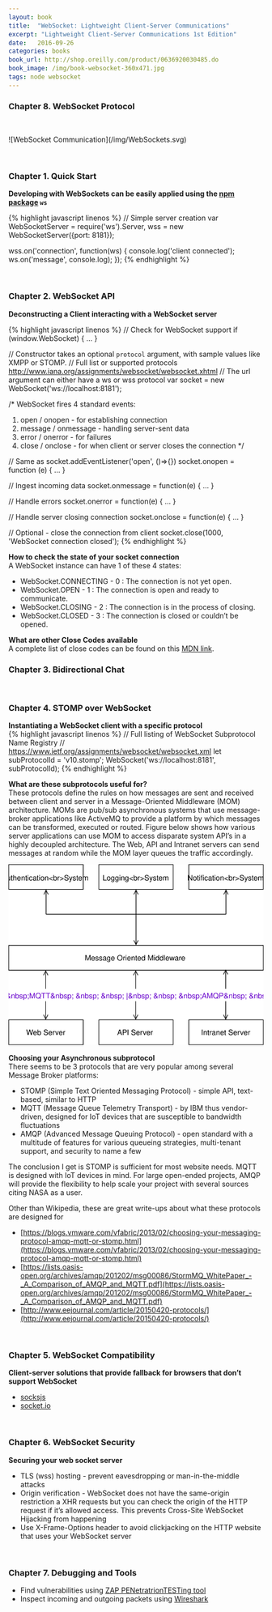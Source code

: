 ```yaml
---
layout: book
title:  "WebSocket: Lightweight Client-Server Communications"
excerpt: "Lightweight Client-Server Communications 1st Edition"
date:   2016-09-26
categories: books
book_url: http://shop.oreilly.com/product/0636920030485.do
book_image: /img/book-websocket-360x471.jpg
tags: node websocket
---
```


### Chapter 8. WebSocket Protocol
<p>&nbsp;</p>
![WebSocket Communication](/img/WebSockets.svg)

<p>&nbsp;</p>

### Chapter 1. Quick Start

**Developing with WebSockets can be easily applied using the [npm package](https://www.npmjs.com/package/ws) `ws`**

{% highlight javascript linenos %}
// Simple server creation
var WebSocketServer = require('ws').Server,
    wss = new WebSocketServer({port: 8181});

wss.on('connection', function(ws) {
    console.log('client connected');
    ws.on('message', console.log);
});
{% endhighlight %}

<p>&nbsp;</p>

### Chapter 2. WebSocket API

**Deconstructing a Client interacting with a WebSocket server**

{% highlight javascript linenos %}
// Check for WebSocket support
if (window.WebSocket) { ... }

// Constructor takes an optional `protocol` argument, with sample values like XMPP or STOMP.
// Full list or supported protocols http://www.iana.org/assignments/websocket/websocket.xhtml
// The url argument can either have a ws or wss protocol
var socket = new WebSocket('ws://localhost:8181');

/*
WebSocket fires 4 standard events:
1. open / onopen - for establishing connection
2. message / onmessage - handling server-sent data
3. error / onerror - for failures
4. close / onclose - for when client or server closes the connection
*/

// Same as socket.addEventListener('open', ()=>{})
socket.onopen = function (e) { … }

// Ingest incoming data
socket.onmessage = function(e) { … }

// Handle errors
socket.onerror = function(e) { … }

// Handle server closing connection
socket.onclose = function(e) { … }

// Optional - close the connection from client
socket.close(1000, 'WebSocket connection closed');
{% endhighlight %}

**How to check the state of your socket connection**  
A WebSocket instance can have 1 of these 4 states:
* WebSocket.CONNECTING - 0 : The connection is not yet open.
* WebSocket.OPEN - 1 : The connection is open and ready to communicate.
* WebSocket.CLOSING - 2 : The connection is in the process of closing.
* WebSocket.CLOSED - 3 : The connection is closed or couldn’t be opened.

**What are other Close Codes available**  
A complete list of close codes can be found on this [MDN link](https://developer.mozilla.org/en-US/docs/Web/API/CloseEvent).


### Chapter 3. Bidirectional Chat

<p>&nbsp;</p>

### Chapter 4. STOMP over WebSocket

**Instantiating a WebSocket client with a specific protocol**  
{% highlight javascript linenos %}
// Full listing of WebSocket Subprotocol Name Registry
// https://www.ietf.org/assignments/websocket/websocket.xml
let subProtocolId = 'v10.stomp';
WebSocket('ws://localhost:8181', subProtocolId);
{% endhighlight %}

**What are these subprotocols useful for?**  
These protocols define the rules on how messages are sent and received between client and server in a Message-Oriented Middleware (MOM) architecture.  MOMs are pub/sub asynchronous systems that use message-broker applications like ActiveMQ to provide a platform by which messages can be transformed, executed or routed.  Figure below shows how various server applications can use MOM to access disparate system API’s in a highly decoupled architecture.  The Web, API and Intranet servers can send messages at random while the MOM layer queues the traffic accordingly. 

![Message-Oriented Architecture](/img/Message-Oriented-Architecture.svg)

**Choosing your Asynchronous subprotocol**  
There seems to be 3 protocols that are very popular among several Message Broker platforms:

* STOMP (Simple Text Oriented Messaging Protocol) - simple API, text-based, similar to HTTP 
* MQTT (Message Queue Telemetry Transport) - by IBM thus vendor-driven, designed for IoT devices that are susceptible to bandwidth fluctuations
* AMQP (Advanced Message Queuing Protocol) - open standard with a multitude of features for various queueing strategies, multi-tenant support, and security to name a few

The conclusion I get is STOMP is sufficient for most website needs.  MQTT is designed with IoT devices in mind.  For large open-ended projects, AMQP will provide the flexibility to help scale your project with several sources citing NASA as a user.

Other than Wikipedia, these are great write-ups about what these protocols are designed for
* [https://blogs.vmware.com/vfabric/2013/02/choosing-your-messaging-protocol-amqp-mqtt-or-stomp.html](https://blogs.vmware.com/vfabric/2013/02/choosing-your-messaging-protocol-amqp-mqtt-or-stomp.html)
* [https://lists.oasis-open.org/archives/amqp/201202/msg00086/StormMQ_WhitePaper_-_A_Comparison_of_AMQP_and_MQTT.pdf](https://lists.oasis-open.org/archives/amqp/201202/msg00086/StormMQ_WhitePaper_-_A_Comparison_of_AMQP_and_MQTT.pdf) 
* [http://www.eejournal.com/article/20150420-protocols/](http://www.eejournal.com/article/20150420-protocols/) 

<p>&nbsp;</p>

### Chapter 5. WebSocket Compatibility

**Client-server solutions that provide fallback for browsers that don’t support WebSocket**
* [socksjs](https://www.npmjs.com/package/sockjs)
* [socket.io](https://www.npmjs.com/package/socket.io) 

<p>&nbsp;</p>

### Chapter 6. WebSocket Security

**Securing your web socket server**
* TLS (wss) hosting - prevent eavesdropping or man-in-the-middle attacks
* Origin verification - WebSocket does not have the same-origin restriction a XHR requests but you can check the origin of the HTTP request if it’s allowed access. This prevents Cross-Site WebSocket Hijacking from happening
*  Use X-Frame-Options header to avoid clickjacking on the HTTP website that uses your WebSocket server

<p>&nbsp;</p>

###  Chapter 7. Debugging and Tools

* Find vulnerabilities using [ZAP PENetratrionTESTing tool](https://www.owasp.org/index.php/OWASP_Zed_Attack_Proxy_Project)
* Inspect incoming and outgoing packets using [Wireshark](https://www.wireshark.org/)